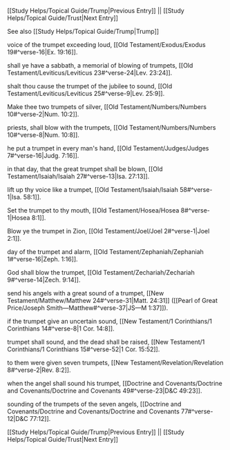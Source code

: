 [[Study Helps/Topical Guide/Trump|Previous Entry]]  ||  [[Study Helps/Topical Guide/Trust|Next Entry]]

 See also [[Study Helps/Topical Guide/Trump|Trump]]

 voice of the trumpet exceeding loud, [[Old Testament/Exodus/Exodus 19#^verse-16|Ex. 19:16]].

 shall ye have a sabbath, a memorial of blowing of trumpets, [[Old Testament/Leviticus/Leviticus 23#^verse-24|Lev. 23:24]].

 shalt thou cause the trumpet of the jubilee to sound, [[Old Testament/Leviticus/Leviticus 25#^verse-9|Lev. 25:9]].

 Make thee two trumpets of silver, [[Old Testament/Numbers/Numbers 10#^verse-2|Num. 10:2]].

 priests, shall blow with the trumpets, [[Old Testament/Numbers/Numbers 10#^verse-8|Num. 10:8]].

 he put a trumpet in every man's hand, [[Old Testament/Judges/Judges 7#^verse-16|Judg. 7:16]].

 in that day, that the great trumpet shall be blown, [[Old Testament/Isaiah/Isaiah 27#^verse-13|Isa. 27:13]].

 lift up thy voice like a trumpet, [[Old Testament/Isaiah/Isaiah 58#^verse-1|Isa. 58:1]].

 Set the trumpet to thy mouth, [[Old Testament/Hosea/Hosea 8#^verse-1|Hosea 8:1]].

 Blow ye the trumpet in Zion, [[Old Testament/Joel/Joel 2#^verse-1|Joel 2:1]].

 day of the trumpet and alarm, [[Old Testament/Zephaniah/Zephaniah 1#^verse-16|Zeph. 1:16]].

 God shall blow the trumpet, [[Old Testament/Zechariah/Zechariah 9#^verse-14|Zech. 9:14]].

 send his angels with a great sound of a trumpet, [[New Testament/Matthew/Matthew 24#^verse-31|Matt. 24:31]] ([[Pearl of Great Price/Joseph Smith—Matthew#^verse-37|JS—M 1:37]]).

 if the trumpet give an uncertain sound, [[New Testament/1 Corinthians/1 Corinthians 14#^verse-8|1 Cor. 14:8]].

 trumpet shall sound, and the dead shall be raised, [[New Testament/1 Corinthians/1 Corinthians 15#^verse-52|1 Cor. 15:52]].

 to them were given seven trumpets, [[New Testament/Revelation/Revelation 8#^verse-2|Rev. 8:2]].

 when the angel shall sound his trumpet, [[Doctrine and Covenants/Doctrine and Covenants/Doctrine and Covenants 49#^verse-23|D&C 49:23]].

 sounding of the trumpets of the seven angels, [[Doctrine and Covenants/Doctrine and Covenants/Doctrine and Covenants 77#^verse-12|D&C 77:12]].

[[Study Helps/Topical Guide/Trump|Previous Entry]]  ||  [[Study Helps/Topical Guide/Trust|Next Entry]]
